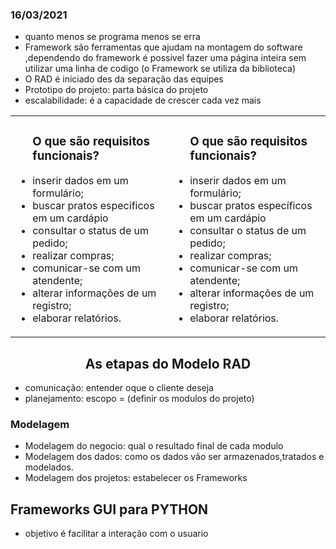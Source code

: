 ### 16/03/2021

- quanto menos se programa menos se erra
- Framework são ferramentas que ajudam na montagem do software ,dependendo do framework é possivel fazer uma página inteira sem utilizar uma linha de codigo
(o Framework se utiliza da biblioteca)
- O RAD é iniciado des da separação das equipes
- Prototipo do projeto: parta básica do projeto
- escalabilidade: é a capacidade de crescer cada vez mais
<table>
      <tr>
           <td>
           <ul>
               <h3>O que são requisitos funcionais?</h3>
               <li>inserir dados em um formulário;</li>
               <li>buscar pratos específicos em um cardápio</li>
               <li>consultar o status de um pedido;</li>
               <li>realizar compras;</li>
               <li>comunicar-se com um atendente;</li>
               <li>alterar informações de um registro;</li>
               <li>elaborar relatórios.</li>
            <ul>
           </td>
           <td>
           <ul>
               <h3>O que são requisitos funcionais?</h3>
               <li>inserir dados em um formulário;</li>
               <li>buscar pratos específicos em um cardápio</li>
               <li>consultar o status de um pedido;</li>
               <li>realizar compras;</li>
               <li>comunicar-se com um atendente;</li>
               <li>alterar informações de um registro;</li>
               <li>elaborar relatórios.</li>
            </td>
           <ul>
       </tr>
</table>
 <h2 align="center">As etapas do Modelo RAD</h2>
 
 - comunicação: entender oque o cliente deseja
 - planejamento: escopo = (definir os modulos do projeto) 

<h3> Modelagem</h3>

- Modelagem do negocio: qual o resultado final de cada modulo
- Modelagem dos dados: como os dados vão ser armazenados,tratados e modelados.
- Modelagem dos projetos: estabelecer os Frameworks

<h2>Frameworks GUI para PYTHON</h2>

- objetivo é facilitar a interação com o usuario



